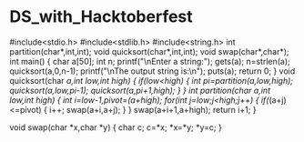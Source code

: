 # DS_with_Hacktoberfest
#include<stdio.h>
#include<stdlib.h>
#include<string.h>
int partition(char*,int,int);
void quicksort(char*,int,int);
void swap(char*,char*);
int main()
{
   char a[50];
   int n;
  printf("\nEnter a string:");
  gets(a);
  n=strlen(a);
  quicksort(a,0,n-1);
  printf("\nThe output string is:\n");
  puts(a);
  return 0;
}
void quicksort(char *a,int low,int high)
{
 if(low<high)
 {
    int pi=partition(a,low,high);
    quicksort(a,low,pi-1);
    quicksort(a,pi+1,high);
 }
}
int partition(char *a,int low,int high)
{
 int i=low-1,pivot=*(a+high);
 for(int j=low;j<high;j++)
 {
  if(*(a+j)<=pivot)
  {
   i++;
   swap(a+i,a+j);
  }
 }
 swap(a+i+1,a+high);
 return i+1;
}

void swap(char *x,char *y)
{
 char c;
 c=*x;
 *x=*y;
 *y=c;
}
